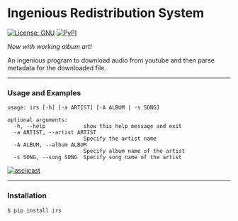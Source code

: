 # Ingenious Redistribution System
[![License: GNU](https://img.shields.io/badge/License-GNU-yellow.svg)](http://www.gnu.org/licenses/gpl.html)
[![PyPI](https://img.shields.io/badge/Python-3.5-blue.svg)](https://pypi.python.org/pypi/irs)

<em>Now with working album art!</em>

An ingenious program to download audio from youtube and then parse metadata for the downloaded file.
___
### Usage and Examples
```
usage: irs [-h] [-a ARTIST] [-A ALBUM | -s SONG]

optional arguments:
  -h, --help            show this help message and exit
  -a ARTIST, --artist ARTIST
                        Specify the artist name
  -A ALBUM, --album ALBUM
                        Specify album name of the artist
  -s SONG, --song SONG  Specify song name of the artist
```
[![asciicast](https://asciinema.org/a/bcs7i0sjmka052wsdyxg5xrug.png)](https://asciinema.org/a/bcs7i0sjmka052wsdyxg5xrug?speed=3&autoplay=true)
___
### Installation
```
$ pip install irs
```
